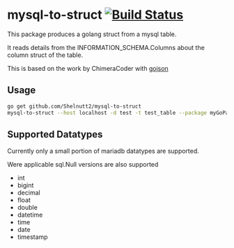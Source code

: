 # mysql-to-struct [![Build Status](https://travis-ci.org/Shelnutt2/mysql-to-struct.svg?branch=master)](https://travis-ci.org/Shelnutt2/mysql-to-struct)

This package produces a golang struct from a mysql table.

It reads details from the INFORMATION_SCHEMA.Columns about the column struct
of the table.

This is based on the work by ChimeraCoder with
[gojson](https://github.com/ChimeraCoder/gojson)

## Usage

```BASH
go get github.com/Shelnutt2/mysql-to-struct
mysql-to-struct --host localhost -d test -t test_table --package myGoPackage --struct testTable -p --user testUser
```

## Supported Datatypes

Currently only a small portion of mariadb datatypes are supported.

Were applicable sql.Null versions are also supported

-   int
-   bigint
-   decimal
-   float
-   double
-   datetime
-   time
-   date
-   timestamp
